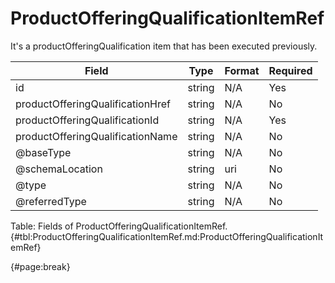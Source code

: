 <!--
    ATTENTION: This file was generated via gradle!
               Do NOT manually edit this file! Any such changes will be overwritten!
-->

# ProductOfferingQualificationItemRef

It's a productOfferingQualification item that has been executed previously.

| Field | Type | Format | Required |
| ------- | ------- | ------- | --- |
| id | string | N/A | Yes |
| productOfferingQualificationHref | string | N/A | No |
| productOfferingQualificationId | string | N/A | Yes |
| productOfferingQualificationName | string | N/A | No |
| @baseType | string | N/A | No |
| @schemaLocation | string | uri | No |
| @type | string | N/A | No |
| @referredType | string | N/A | No |

Table: Fields of ProductOfferingQualificationItemRef. {#tbl:ProductOfferingQualificationItemRef.md:ProductOfferingQualificationItemRef}

{#page:break}
